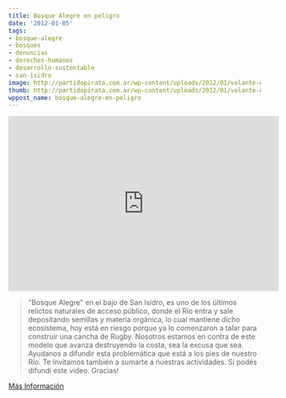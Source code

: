 ```yaml
---
title: Bosque Alegre en peligro
date: '2012-01-05'
tags:
- bosque-alegre
- bosques
- denuncias
- derechos-humanos
- desarrollo-sustentable
- san-isidro
image: http://partidopirata.com.ar/wp-content/uploads/2012/01/volante-Aguantala-lunes.jpg
thumb: http://partidopirata.com.ar/wp-content/uploads/2012/01/volante-Aguantala-lunes-150x150.jpg
wppost_name: bosque-alegre-en-peligro
---
```


<iframe width="540" height="350" src="http://www.youtube.com/embed/JMBkRkBlMhs" frameborder="0" allowfullscreen></iframe>

<blockquote>"Bosque Alegre" en el bajo de San Isidro, es uno de los últimos relictos
naturales de acceso público, donde el Río entra y sale depositando
semillas y materia orgánica, lo cual mantiene dicho ecosistema, hoy está
en riesgo porque ya lo comenzaron a talar para construir una cancha de
Rugby. Nosotros estamos en contra de este modelo que avanza destruyendo la
costa, sea la excusa que sea. Ayudanos a difundir esta problemática que
está a los pies de nuestro Río. Te invitamos también a sumarte a nuestras
actividades. Si podés difundi este video. Gracias!</blockquote>

<a href="http://asambleabosquealegre.blogspot.com/" target="_blank">Más Información</a>

